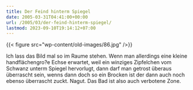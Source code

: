 ```yaml
---
title: Der Feind hinterm Spiegel
date: 2005-03-31T04:41:00+00:00
url: /2005/03/der-feind-hinterm-spiegel/
lastmod: 2023-09-10T19:14:12+07:00
---
```

{{< figure src="wp-content/old-images/86.jpg" />}}

Ich lass das Bild mal so im Raume stehen. Wenn man allerdings eine kleine handflächengro?e Echse erwartet, weil ein winziges Zipfelchen vom Schwanz unterm Spiegel hervorlugt, dann darf man getrost überaus überrascht sein, wenns dann doch so ein Brocken ist der dann auch noch ebenso überrascht zuckt. Nagut. Das Bad ist also auch verbotene Zone.
